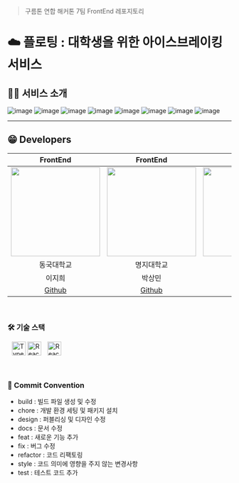 > 구름톤 연합 해커톤 7팀 FrontEnd 레포지토리
# ☁️ 플로팅 : 대학생을 위한 아이스브레이킹 서비스

## 🐻‍❄️ 서비스 소개
![image](https://github.com/user-attachments/assets/602463bb-b11d-4fd8-82ff-990fb91b0266)
![image](https://github.com/user-attachments/assets/98f5d344-ed99-46f9-8495-eff4eb12f462)
![image](https://github.com/user-attachments/assets/9d46e1d1-4825-4049-8dcc-152cfe5d41aa)
![image](https://github.com/user-attachments/assets/0c0fdbb7-254b-4d3a-935c-d410bde4451e)
![image](https://github.com/user-attachments/assets/7f17b2e7-0486-483a-b78f-6e6eb3773c43)
![image](https://github.com/user-attachments/assets/2ee7d236-207c-4b4e-84a4-e0088de5b126)
![image](https://github.com/user-attachments/assets/6fe2a786-0a63-4e2a-a39f-a0838e84e2d8)
![image](https://github.com/user-attachments/assets/e0bcc32a-14a7-4dfd-b7df-54b01865f398)

----

## 😁 Developers

| FrontEnd | FrontEnd | FrontEnd |
| :---: | :---: | :---: |
|  <img style="width: 200px;" src="https://github.com/user-attachments/assets/9ae49f63-2044-462d-a278-a0f9f1f39be3" />  | <img style="width: 200px;" src="https://github.com/user-attachments/assets/c8620091-cdb2-4572-8510-0ababf7fa5b9" /> | <img style="width: 200px;" src="https://github.com/user-attachments/assets/b6d2a7ed-83fb-47f6-8c16-5e8d83b0932e" /> |
|동국대학교|명지대학교|인천대학교|
|이지희|박상민|박병욱|
|   [Github](https://github.com/munjji)   |  [Github](https://github.com/sangmaaaaan)     | [Github](https://github.com/Rockernun) |

&nbsp;

<h3>🛠️ 기술 스택</h3>
<div>
  <img src="https://img.shields.io/badge/-TypeScript-007ACC?style=flat-square&logo=TypeScript&logoColor=black&labelColor=&style=flat" height="31" alt="TypeScript badge" style="margin-left: 10px;" />
  <img src="https://img.shields.io/static/v1?message=React&logo=react&label=&color=282828&logoColor=61DAFB&labelColor=&style=flat" height="31" alt="React.js badge" style="margin-right: 10px;" />
  <img src="https://img.shields.io/badge/-React%20Query-FF4154?style=flat-square&logo=react%20query&logoColor=white&labelColor=&style=flat" height="31" alt="React Query badge" style="margin-right: 10px;"/>
</div>

&nbsp;

<h3>📝 Commit Convention</h3>
<div>
  <ul>
    <li>build : 빌드 파일 생성 및 수정</li>
    <li>chore : 개발 환경 세팅 및 패키지 설치</li>
    <li>design : 퍼블리싱 및 디자인 수정</li>
    <li>docs : 문서 수정</li>
    <li>feat : 새로운 기능 추가</li>
    <li>fix : 버그 수정</li>
    <li>refactor : 코드 리팩토링</li>
    <li>style : 코드 의미에 영향을 주지 않는 변경사항</li>
    <li>test : 테스트 코드 추가</li>
  </ul>
</div>
